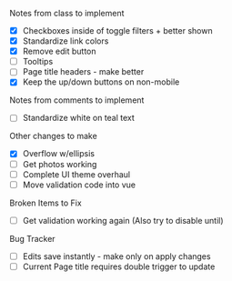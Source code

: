Notes from class to implement
 - [x] Checkboxes inside of toggle filters + better shown
 - [x] Standardize link colors
 - [x] Remove edit button
 - [ ] Tooltips
 - [ ] Page title headers - make better
 - [x] Keep the up/down buttons on non-mobile

Notes from comments to implement
 - [ ] Standardize white on teal text

Other changes to make
- [x] Overflow w/ellipsis
- [ ] Get photos working
- [ ] Complete UI theme overhaul
- [ ] Move validation code into vue

Broken Items to Fix
- [ ] Get validation working again (Also try to disable until)

Bug Tracker
- [ ] Edits save instantly - make only on apply changes
- [ ] Current Page title requires double trigger to update